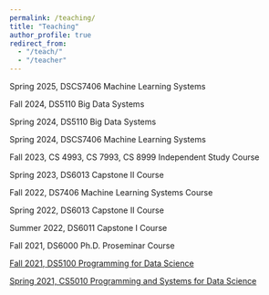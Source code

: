 ```yaml
---
permalink: /teaching/
title: "Teaching"
author_profile: true
redirect_from: 
  - "/teach/"
  - "/teacher"
---
```


Spring 2025, DSCS7406 Machine Learning Systems

Fall 2024, DS5110 Big Data Systems

Spring 2024, DS5110 Big Data Systems

Spring 2024, DSCS7406 Machine Learning Systems​

Fall 2023, CS 4993, CS 7993, CS 8999 Independent Study Course

Spring 2023, DS6013 Capstone II Course 

Fall 2022, DS7406 Machine Learning Systems Course 

Spring 2022, DS6013 Capstone II Course

Summer 2022, DS6011 Capstone I Course

Fall 2021, DS6000 Ph.D. Proseminar Course

[Fall 2021, DS5100 Programming for Data Science](https://judyfox09.github.io//DS5100/)

[Spring 2021, CS5010 Programming and Systems for Data Science](https://judyfox09.github.io//DS5010/)

